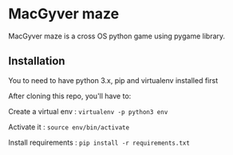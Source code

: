 # MacGyver maze

MacGyver maze is a cross OS python game using pygame library.

## Installation

You to need to have python 3.x, pip and virtualenv installed first

After cloning this repo, you'll have to:

Create a virtual env : `virtualenv -p python3 env`

Activate it : `source env/bin/activate`

Install requirements : `pip install -r requirements.txt`
